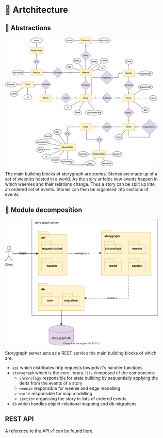 # :triangular_ruler: Artchitecture

## :space_invader: Abstractions

![storygraph erd](img/storygraph_erd.svg)

The main building blocks of storygraph are stories. Stories are made up of a set of weenies hosted in a world. As the story unfolds new events happen in which weenies and their relations change. Thus a story can be split up into an ordered set of events. Stories can then be organised into sections of events.

## :telescope: Module decomposition

![packet diagram](img/storygraph_packet_diagram.svg)

Storygraph server acts as a REST service the main building blocks of which are:

- `api` which distributes http requests towards it's handler functions
- `storygraph` which is the core library.  It is composed of the components:
    - `chronology` responsible for state building by sequentially applying the delta from the events of a story
    - `weenie` responsible for weenie and edge modelling
    - `world` responsible for map modelling
    - `section` organising the story in lists of ordered events
- `db` which handles object-relational mapping and db migrations

## REST API

A reference to the API v1 can be found [here](API_V1.md).